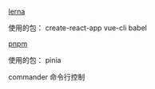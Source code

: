 
[lerna](https://lerna.js.org/)

使用的包： create-react-app vue-cli babel



[pnpm](https://pnpm.io/)

使用的包： pinia




commander 命令行控制